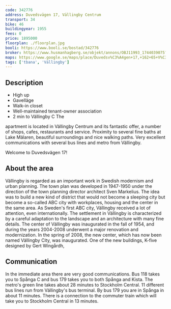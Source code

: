 ```yaml
---
code: 342776
address: Duvedsvägen 17, Vällingby Centrum
transport: 34
bike: 46
buildingyear: 1955
fees: 0
price: 1895000
floorplan: ./floorplan.jpg
booli: https://www.booli.se/bostad/342776
broker: https://www.husmanhagberg.se/objekt/annons/OBJ11993_1744039075?source=Booli
maps: https://www.google.se/maps/place/Duvedsv%C3%A4gen+17,+162+65+V%C3%A4llingby/@59.365522,17.8719916,17z/data=!3m1!4b1!4m5!3m4!1s0x465f9fd27dc884e5:0xdd5146a0ef7c4e19!8m2!3d59.3655193!4d17.8741803
tags: ['tbana', 'Vällingby']
---
```


## Description
- High up
- Gavelläge
- Walk-in closet
- Well-maintained tenant-owner association
- 2 min to Vällingby C The

apartment is located in Vällingby Centrum and its fantastic offer, a number of shops, cafes, restaurants and service. Proximity to several fine baths at Lake Mälaren, beautiful surroundings and nice walking paths. Very excellent communications with several bus lines and metro from Vällingby.

Welcome to Duvedsvägen 17!

## About the area
Vällingby is regarded as an important work in Swedish modernism and urban planning. The town plan was developed in 1947-1950 under the direction of the town planning director architect Sven Markelius. The idea was to build a new kind of district that would not become a sleeping city but become a so-called ABC city with workplaces, housing and the center in the same area. As Sweden's first ABC city, Vällingby received a lot of attention, even internationally. The settlement in Vällingby is characterized by a careful adaptation to the landscape and an architecture with many fine details. The center of Vällingby was inaugurated in the fall of 1954, and during the years 2004-2008 underwent a major renovation and modernization. In the spring of 2008, the new center, which has now been named Vällingby City, was inaugurated. One of the new buildings, K-five designed by Gert Wingårdh,

## Communication
In the immediate area there are very good communications. Bus 118 takes you to Spånga C and bus 179 takes you to both Spånga and Kista. The metro's green line takes about 28 minutes to Stockholm Central. 11 different bus lines run from Vällingby's bus terminal. By bus 179 you are in Spånga in about 11 minutes. There is a connection to the commuter train which will take you to Stockholm Central in 13 minutes.